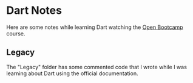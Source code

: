 # Dart Notes

Here are some notes while learning Dart watching the [Open Bootcamp](https://open-bootcamp.com/cursos/dart) course.

## Legacy

The "Legacy" folder has some commented code that I wrote while I was learning about Dart using the official documentation.